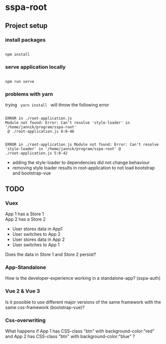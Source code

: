 # sspa-root
## Project setup
### install packages
<code>
npm install
</code>

### serve application locally
<code>
npm run serve
</code>

### problems with yarn
trying <code> yarn install </code> will throw the following error  


<code>
ERROR in ./root-application.js
Module not found: Error: Can't resolve 'style-loader' in '/home/jannik/program/sspa-root'
 @ ./root-application.js 6:0-46

ERROR in ./root-application.js
Module not found: Error: Can't resolve 'style-loader' in '/home/jannik/program/sspa-root'
 @ ./root-application.js 5:0-42
 </code>
 
- adding the style-loader to dependencies did not change behaviour
- removing style loader results in root-application to not load bootstrap and bootstrap-vue
  

## TODO
### Vuex
App 1 has a Store 1  
App 2 has a Store 2
- User stores data in App1
- User switches to App 2
- User stores data in App 2
- User switches to App 1  
  
Does the data in Store 1 and Store 2 persist?

### App-Standalone
How is the developer-experience working in a standalone-app? (sspa-auth)

### Vue 2 & Vue 3
Is it possible to use different major versions of the same framework with the same css-framework (bootstrap-vue)?

### Css-overwriting
What happens if App 1 has CSS-class "btn" with background-color:"red" and App 2 has CSS-class "btn" with background-color:"blue" ?